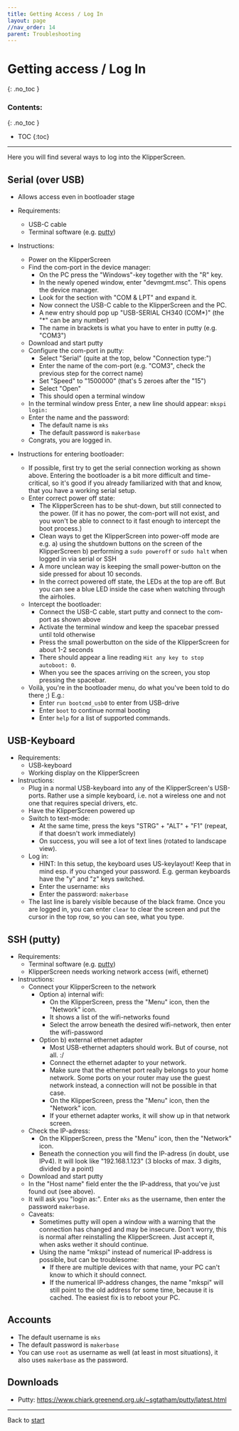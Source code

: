 ```yaml
---
title: Getting Access / Log In
layout: page
//nav_order: 14
parent: Troubleshooting
---
```

# Getting access / Log In
{: .no_toc }
### Contents:
{: .no_toc }
- TOC
{:toc}
----

Here you will find several ways to log into the KlipperScreen.

## Serial (over USB)
  * Allows access even in bootloader stage
  * Requirements:
    * USB-C cable
    * Terminal software (e.g. [putty](https://www.chiark.greenend.org.uk/~sgtatham/putty/latest.html))
  * Instructions:
    * Power on the KlipperScreen
    * Find the com-port in the device manager:
      * On the PC press the "Windows"-key together with the "R" key.
      * In the newly opened window, enter "devmgmt.msc". This opens the device manager.
      * Look for the section with "COM & LPT" and expand it.
      * Now connect the USB-C cable to the KlipperScreen and the PC.
      * A new entry should pop up "USB-SERIAL CH340 (COM\*)" (the "\*" can be any number)
      * The name in brackets is what you have to enter in putty (e.g. "COM3")
    * Download and start putty
    * Configure the com-port in putty:
      * Select "Serial" (quite at the top, below "Connection type:")
      * Enter the name of the com-port (e.g. "COM3", check the previous step for the correct name)
      * Set "Speed" to "1500000" (that's 5 zeroes after the "15")
      * Select "Open"
      * This should open a terminal window
    * In the terminal window press Enter, a new line should appear: `mkspi login: `
    * Enter the name and the password:
      * The default name is `mks`
      * The default password is `makerbase`
    * Congrats, you are logged in.

  * Instructions for entering bootloader:
    * If possible, first try to get the serial connection working as shown above. Entering the bootloader is a bit more difficult and time-critical, so it's good if you already familiarized with that and know, that you have a working serial setup.
    * Enter correct power off state:
      * The KlipperScreen has to be shut-down, but still connected to the power. (If it has no power, the com-port will not exist, and you won't be able to connect to it fast enough to intercept the boot process.)
      * Clean ways to get the KlipperScreen into power-off mode are e.g. a) using the shutdown buttons on the screen of the KlipperScreen b) performing a `sudo poweroff` or `sudo halt` when logged in via serial or SSH
      * A more unclean way is keeping the small power-button on the side pressed for about 10 seconds.
      * In the correct powered off state, the LEDs at the top are off. But you can see a blue LED inside the case when watching through the airholes.
    * Intercept the bootloader:
      * Connect the USB-C cable, start putty and connect to the com-port as shown above
      * Activate the terminal window and keep the spacebar pressed until told otherwise
      * Press the small powerbutton on the side of the KlipperScreen for about 1-2 seconds
      * There should appear a line reading `Hit any key to stop autoboot: 0`.
      * When you see the spaces arriving on the screen, you stop pressing the spacebar.
    * Voilà, you're in the bootloader menu, do what you've been told to do there ;) E.g.:
      * Enter `run bootcmd_usb0` to enter from USB-drive
      * Enter `boot` to continue normal booting
      * Enter `help` for a list of supported commands.

## USB-Keyboard
  * Requirements:
    * USB-keyboard
    * Working display on the KlipperScreen
  * Instructions:
    * Plug in a normal USB-keyboard into any of the KlipperScreen's USB-ports. Rather use a simple keyboard, i.e. not a wireless one and not one that requires special drivers, etc.
    * Have the KlipperScreen powered up
    * Switch to text-mode:
      * At the same time, press the keys "STRG" + "ALT" + "F1" (repeat, if that doesn't work immediately)
      * On success, you will see a lot of text lines (rotated to landscape view).
    * Log in:
      * HINT: In this setup, the keyboard uses US-keylayout! Keep that in mind esp. if you changed your password. E.g. german keyboards have the "y" and "z" keys switched.
      * Enter the username: `mks`
      * Enter the password: `makerbase`
    * The last line is barely visible because of the black frame. Once you are logged in, you can enter `clear` to clear the screen and put the cursor in the top row, so you can see, what you type.

## SSH (putty)
  * Requirements:
    * Terminal software (e.g. [putty](https://www.chiark.greenend.org.uk/~sgtatham/putty/latest.html))
    * KlipperScreen needs working network access (wifi, ethernet)
  * Instructions:
    * Connect your KlipperScreen to the network
      * Option a) internal wifi:
        * On the KlipperScreen, press the "Menu" icon, then the "Network" icon.
        * It shows a list of the wifi-networks found
        * Select the arrow beneath the desired wifi-network, then enter the wifi-password
      * Option b) external ethernet adapter
        * Most USB-ethernet adapters should work. But of course, not all. :/
        * Connect the ethernet adapter to your network.
        * Make sure that the ethernet port really belongs to your home network. Some ports on your router may use the guest network instead, a connection will not be possible in that case.
        * On the KlipperScreen, press the "Menu" icon, then the "Network" icon.
        * If your ethernet adapter works, it will show up in that network screen.
    * Check the IP-adress:
      * On the KlipperScreen, press the "Menu" icon, then the "Network" icon.
      * Beneath the connection you will find the IP-adress (in doubt, use IPv4). It will look like "192.168.1.123" (3 blocks of max. 3 digits, divided by a point)
    * Download and start putty
    * In the "Host name" field enter the the IP-address, that you've just found out (see above).
    * It will ask you "login as:". Enter `mks` as the username, then enter the password `makerbase`.
    * Caveats:
      * Sometimes putty will open a window with a warning that the connection has changed and may be insecure. Don't worry, this is normal after reinstalling the KlipperScreen. Just accept it, when asks wether it should continue.
      * Using the name "mkspi" instead of numerical IP-address is possible, but can be troublesome:
        * If there are multiple devices with that name, your PC can't know to which it should connect.
        * If the numerical IP-address changes, the name "mkspi" will still point to the old address for some time, because it is cached. The easiest fix is to reboot your PC.


## Accounts
  * The default username is `mks`
  * The default password is `makerbase`
  * You can use `root` as username as well (at least in most situations), it also uses `makerbase` as the password.

## Downloads

  * Putty: <https://www.chiark.greenend.org.uk/~sgtatham/putty/latest.html>


----
Back to [start](index.html)

